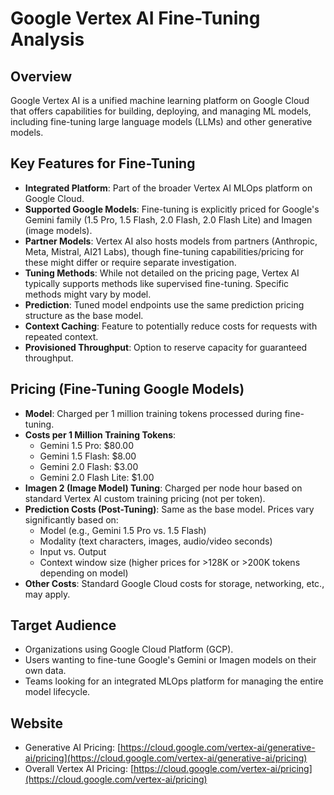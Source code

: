 # Google Vertex AI Fine-Tuning Analysis

## Overview
Google Vertex AI is a unified machine learning platform on Google Cloud that offers capabilities for building, deploying, and managing ML models, including fine-tuning large language models (LLMs) and other generative models.

## Key Features for Fine-Tuning
- **Integrated Platform**: Part of the broader Vertex AI MLOps platform on Google Cloud.
- **Supported Google Models**: Fine-tuning is explicitly priced for Google's Gemini family (1.5 Pro, 1.5 Flash, 2.0 Flash, 2.0 Flash Lite) and Imagen (image models).
- **Partner Models**: Vertex AI also hosts models from partners (Anthropic, Meta, Mistral, AI21 Labs), though fine-tuning capabilities/pricing for these might differ or require separate investigation.
- **Tuning Methods**: While not detailed on the pricing page, Vertex AI typically supports methods like supervised fine-tuning. Specific methods might vary by model.
- **Prediction**: Tuned model endpoints use the same prediction pricing structure as the base model.
- **Context Caching**: Feature to potentially reduce costs for requests with repeated context.
- **Provisioned Throughput**: Option to reserve capacity for guaranteed throughput.

## Pricing (Fine-Tuning Google Models)
- **Model**: Charged per 1 million training tokens processed during fine-tuning.
- **Costs per 1 Million Training Tokens**:
    - Gemini 1.5 Pro: $80.00
    - Gemini 1.5 Flash: $8.00
    - Gemini 2.0 Flash: $3.00
    - Gemini 2.0 Flash Lite: $1.00
- **Imagen 2 (Image Model) Tuning**: Charged per node hour based on standard Vertex AI custom training pricing (not per token).
- **Prediction Costs (Post-Tuning)**: Same as the base model. Prices vary significantly based on:
    - Model (e.g., Gemini 1.5 Pro vs. 1.5 Flash)
    - Modality (text characters, images, audio/video seconds)
    - Input vs. Output
    - Context window size (higher prices for >128K or >200K tokens depending on model)
- **Other Costs**: Standard Google Cloud costs for storage, networking, etc., may apply.

## Target Audience
- Organizations using Google Cloud Platform (GCP).
- Users wanting to fine-tune Google's Gemini or Imagen models on their own data.
- Teams looking for an integrated MLOps platform for managing the entire model lifecycle.

## Website
- Generative AI Pricing: [https://cloud.google.com/vertex-ai/generative-ai/pricing](https://cloud.google.com/vertex-ai/generative-ai/pricing)
- Overall Vertex AI Pricing: [https://cloud.google.com/vertex-ai/pricing](https://cloud.google.com/vertex-ai/pricing)